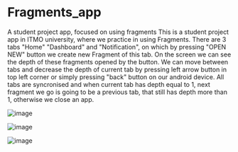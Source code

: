 # Fragments_app
A student project app, focused on using fragments
This is a student project app in ITMO university, where we practice in using Fragments. There are 3 tabs "Home" "Dashboard" and "Notification", on which by pressing 
"OPEN NEW" button we create new Fragment of this tab. On the screen we can see the depth of these fragments opened by the button. We can move between tabs and
decrease the depth of current tab by pressing left arrow button in top left corner or simply pressing "back" button on our android device. All tabs are syncronised
and when current tab has depth equal to 1, next fragment we go is going to be a previous tab, that still has depth more than 1, otherwise we close an app.

![image](https://user-images.githubusercontent.com/23584655/155595127-90d296d1-0bdf-4a2e-8556-792cb974fcf6.png)

![image](https://user-images.githubusercontent.com/23584655/155595154-0cb7cc4d-095e-450d-9eb7-25629e591435.png)

![image](https://user-images.githubusercontent.com/23584655/155595164-1a9ad312-4fd0-4f73-b90d-d2c7e459e907.png)


